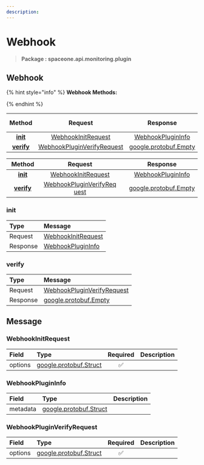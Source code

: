 ```yaml
---
description:  
---
```

# Webhook

>  **Package : spaceone.api.monitoring.plugin**

## Webhook

{% hint style="info" %}
**Webhook Methods:**

{%  endhint %}


| Method | Request | Response | Description &nbsp; &nbsp; &nbsp; &nbsp; &nbsp; &nbsp; &nbsp; &nbsp; &nbsp; &nbsp; &nbsp; |
| :-----: | :--------: | :--------: | :-------------------- |
| [**init**](webhook.md#init)|   [WebhookInitRequest](webhook.md#webhookinitrequest) |   [WebhookPluginInfo](webhook.md#webhookplugininfo) |  |
| [**verify**](webhook.md#verify)|   [WebhookPluginVerifyRequest](webhook.md#webhookpluginverifyrequest) |  [google.protobuf.Empty](https://github.com/protocolbuffers/protobuf/blob/master/src/google/protobuf/empty.proto)|  |TEST

| Method | Request | Response | Description &nbsp; &nbsp; &nbsp; &nbsp; &nbsp; &nbsp; &nbsp; &nbsp; &nbsp; &nbsp; &nbsp; |
| :-----: | :--------: | :--------: | :-------------------- |
|<div style="width:70px; text-align:center;">  [**init**](webhook.md#init) </div> | <div style="width:200px; text-align:center;">    [WebhookInitRequest](webhook.md#webhookinitrequest)  </div> | <div style="width:200px; text-align:center;">   [WebhookPluginInfo](webhook.md#webhookplugininfo)  </div> | <div style="width:400px;">  </div> |
|<div style="width:70px; text-align:center;">  [**verify**](webhook.md#verify) </div> | <div style="width:200px; text-align:center;">    [WebhookPluginVerifyRequest](webhook.md#webhookpluginverifyrequest)  </div> | <div style="width:200px; text-align:center;">  [google.protobuf.Empty](https://github.com/protocolbuffers/protobuf/blob/master/src/google/protobuf/empty.proto) </div> | <div style="width:400px;">  </div> | 
 

 
### init


| Type | Message |
| :--- | :--- |
| Request | [WebhookInitRequest](webhook.md#webhookinitrequest) |
| Response |  [WebhookPluginInfo](webhook.md#webhookplugininfo)  |
 
 

 
### verify


| Type | Message |
| :--- | :--- |
| Request | [WebhookPluginVerifyRequest](webhook.md#webhookpluginverifyrequest) |
| Response | [google.protobuf.Empty](https://github.com/protocolbuffers/protobuf/blob/master/src/google/protobuf/empty.proto) |


## 

## Message

### WebhookInitRequest
| Field | Type | Required | Description |
| :--- | :--- | :---: | :--- |
| options |[google.protobuf.Struct](https://github.com/protocolbuffers/protobuf/blob/master/src/google/protobuf/struct.proto)|✅| |

### WebhookPluginInfo
| Field | Type |  Description |
| :--- | :--- | :--- |
| metadata |[google.protobuf.Struct](https://github.com/protocolbuffers/protobuf/blob/master/src/google/protobuf/struct.proto) | |

### WebhookPluginVerifyRequest
| Field | Type | Required | Description |
| :--- | :--- | :---: | :--- |
| options |[google.protobuf.Struct](https://github.com/protocolbuffers/protobuf/blob/master/src/google/protobuf/struct.proto)|✅| |

